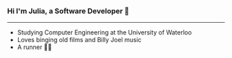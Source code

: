 ### Hi I'm Julia, a Software Developer 👋
---------
- Studying Computer Engineering at the University of Waterloo
- Loves binging old films and Billy Joel music
- A runner 🏃‍♀️

<!--
**jpark534/jpark534** is a ✨ _special_ ✨ repository because its `README.md` (this file) appears on your GitHub profile.

Here are some ideas to get you started:

- 🔭 I’m currently working on ...
- 🌱 I’m currently learning ...
- 👯 I’m looking to collaborate on ...
- 🤔 I’m looking for help with ...
- 💬 Ask me about ...
- 📫 How to reach me: ...
- 😄 Pronouns: ...
- ⚡ Fun fact: ...
-->
